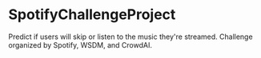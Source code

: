 # SpotifyChallengeProject
Predict if users will skip or listen to the music they're streamed. Challenge organized by Spotify, WSDM, and CrowdAI.
